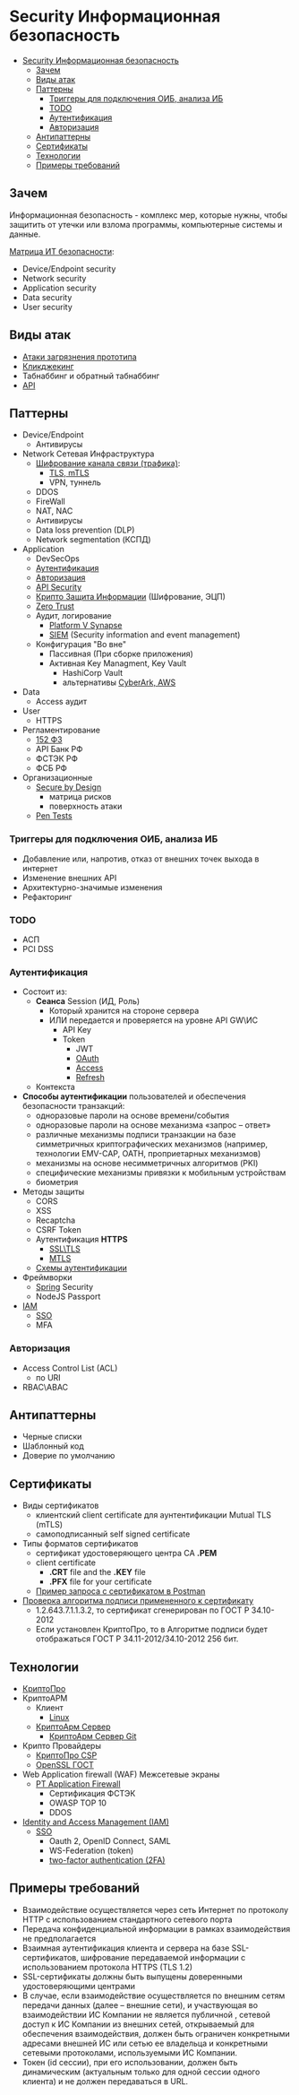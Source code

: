 # Security Информационная безопасность

- [Security Информационная безопасность](#security-информационная-безопасность)
  - [Зачем](#зачем)
  - [Виды атак](#виды-атак)
  - [Паттерны](#паттерны)
    - [Триггеры для подключения ОИБ, анализа ИБ](#триггеры-для-подключения-оиб-анализа-иб)
    - [TODO](#todo)
    - [Аутентификация](#аутентификация)
    - [Авторизация](#авторизация)
  - [Антипаттерны](#антипаттерны)
  - [Сертификаты](#сертификаты)
  - [Технологии](#технологии)
  - [Примеры требований](#примеры-требований)

## Зачем

Информационная безопасность - комплекс мер, которые нужны, чтобы защитить от утечки или взлома программы, компьютерные системы и данные.

[Матрица ИТ безопасности](https://www.ninjaone.com/blog/it-security-checklist-protect-your-business/):

- Device/Endpoint security
- Network security
- Application security
- Data security
- User security

## Виды атак

- [Атаки загрязнения прототипа](https://habr.com/ru/companies/piter/articles/841098/)
- [Кликджекинг](https://habr.com/ru/companies/piter/articles/841098/)
- Табнаббинг и обратный табнаббинг
- [API](security.api.md#виды-атак)

## Паттерны

- Device/Endpoint
  - Антивирусы
- Network Сетевая Инфраструктура
  - [Шифрование канала связи (трафика)](security.vpn.md):
    - [TLS, mTLS](../../technology/protocols.integration/tls.md)
    - VPN, туннель
  - DDOS
  - FireWall
  - NAT, NAC
  - Антивирусы
  - Data loss prevention (DLP)
  - Network segmentation (КСПД)
- Application
  - DevSecOps
  - [Аутентификация](#аутентификация)
  - [Авторизация](#авторизация)
  - [API Security](security.api.md)
  - [Крипто Защита Информации](security.crypto.md) (Шифрование, ЭЦП)
  - [Zero Trust](https://t.me/ru_arc/136)
  - Аудит, логирование
    - [Platform V Synapse](https://platformv.sbertech.ru/blog/kak-otslezhivat-bezopasnost-prikladnyh-api-s-pomoshhyu-platform-v-synapse)
    - [SIEM](../system.class/siem.md) (Security information and event management)
  - Конфигурация "Во вне"
    - Пассивная (При сборке приложения)
    - Активная Key Managment, Key Vault
      - HashiCorp Vault
      - альтернативы [CyberArk, AWS](https://datafloq.com/read/5-compelling-alternatives-hashicorp-vault/)
- Data
  - Access аудит
- User
  - HTTPS
- Регламентирование
  - [152 ФЗ](https://astral.ru/news/zakonodatelstvo/39596/)
  - API Банк РФ
  - ФСТЭК РФ
  - ФСБ РФ
- Организационные
  - [Secure by Design](https://habr.com/ru/companies/bastion/articles/842874/)
    - матрица рисков
    - поверхность атаки
  - [Pen Tests](https://www.aztechit.co.uk/blog/cloud-security-best-practices)

### Триггеры для подключения ОИБ, анализа ИБ

- Добавление или, напротив, отказ от внешних точек выхода в интернет
- Изменение внешних API
- Архитектурно-значимые изменения
- Рефакторинг

### TODO

- АСП
- PCI DSS
  
### Аутентификация

- Состоит из:
  - __Сеанса__ Session (ИД, Роль)
    - Который хранится на стороне сервера
    - ИЛИ передается и проверяется на уровне API GW\ИС
      - API Key
      - Token
        - JWT
        - [OAuth](../../technology/protocols.integration/oauth.md)
        - [Access](../../technology/protocols.integration/oauth/oauth.access.token.md)
        - [Refresh](../../technology/protocols.integration/oauth/oauth.refresh.token.md)
  - Контекста
- __Способы аутентификации__ пользователей и обеспечения безопасности транзакций:
  - одноразовые пароли на основе времени/события
  - одноразовые пароли на основе механизма «запрос – ответ»
  - различные механизмы подписи транзакции на базе симметричных криптографических механизмов (например, технологии EMV-CAP, OATH, проприетарных  механизмов)
  - механизмы на основе несимметричных алгоритмов (PKI)
  - специфические механизмы привязки к мобильным устройствам
  - биометрия
- Методы защиты
  - CORS
  - XSS
  - Recaptcha
  - CSRF Token
  - Аутентификация __HTTPS__
    - [SSL\TLS](../../technology/protocols.integration/tls.md)
    - [MTLS](../../technology/protocols.integration/tls.md)
  - [Схемы аутентификации](security.api.md#схемы-аутентификации)
- Фреймворки
  - [Spring](../../technology/framework/java.spring.md) Security
  - NodeJS Passport
- [IAM](../../arch/system.class/iam.md)
  - [SSO](../pattern/security/sso.md)
  - MFA

### Авторизация

- Access Control List (ACL)
  - по URI
- RBAC\ABAC

## Антипаттерны

- Черные списки
- Шаблонный код
- Доверие по умолчанию

## Сертификаты

- Виды сертификатов
  - клиентский client certificate для аунтентификации Mutual TLS (mTLS)
  - самоподписанный self signed certificate
- Типы форматов сертификатов
  - сертификат удостоверяющего центра CA __.PEM__
  - client certificate
    - __.CRT__ file and the __.KEY__ file  
    - __.PFX__ file for your certificate
  - [Пример запроса с сертификатом в Postman](https://learning.postman.com/docs/sending-requests/certificates/)
- [Проверка алгоритма подписи примененного к сертификату](https://sysos.ru/?p=589)
  - 1.2.643.7.1.1.3.2, то сертификат сгенерирован по ГОСТ Р 34.10-2012
  - Если установлен КриптоПро, то в Алгоритме подписи будет отображаться ГОСТ Р 34.11-2012/34.10-2012 256 бит.

## Технологии

- [КриптоПро](https://www.cryptopro.ru/products/csp/compare#supported_algorithms)
- КриптоАРМ
  - Клиент
    - [Linux](https://cryptoarm.ru/documentation/kak-ustanovit-kriptoarm-gost-na-platformu-Linux)
  - [КриптоАрм Сервер](https://cryptoarm.ru/news/kriptoarm-server/)
    - [КриптоАрм Сервер Git](https://github.com/CryptoARM/CryptoARMGOST-Web)
- Крипто Провайдеры
  - [КриптоПро CSP](https://www.cryptopro.ru/products/csp/compare)
  - [OpenSSL ГОСТ](https://redos.red-soft.ru/base/manual/safe-redos/gost-in-openssl/)
- Web Application firewall (WAF) Межсетевые экраны
  - [PT Application Firewall](https://www.tadviser.ru/index.php/%D0%9F%D1%80%D0%BE%D0%B4%D1%83%D0%BA%D1%82:PT_Application_Firewall)
    - Сертификация ФСТЭК
    - OWASP TOP 10
    - DDOS
- [Identity and Access Management (IAM)](../system.class/iam.md)
  - [SSO](../pattern/security/sso.md)
    - Oauth 2, OpenID Connect, SAML
    - WS-Federation (token)
    - [two-factor authentication (2FA)](security.2fa.md)

## Примеры требований

- Взаимодействие осуществляется через сеть Интернет по протоколу HTTP с использованием стандартного сетевого порта
- Передача конфиденциальной информации в рамках взаимодействия не предполагается
- Взаимная аутентификация клиента и сервера на базе SSL-сертификатов, шифрование передаваемой информации с использованием протокола HTTPS (TLS 1.2)
- SSL-сертификаты должны быть выпущены доверенными удостоверяющими центрами
- В случае, если взаимодействие осуществляется по внешним сетям передачи данных (далее – внешние сети), и участвующая во взаимодействии ИС Компании не является публичной , сетевой доступ к ИС Компании из внешних сетей, открываемый для обеспечения взаимодействия, должен быть ограничен конкретными адресами внешней ИС или сетью ее владельца  и конкретными сетевыми протоколами, используемыми ИС Компании.
- Токен (id сессии), при его использовании, должен быть динамическим (актуальным только для одной сессии одного клиента) и не должен передаваться в URL.
